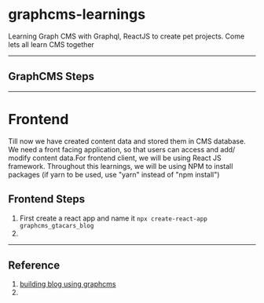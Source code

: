 # graphcms-learnings

Learning Graph CMS with Graphql, ReactJS to create pet projects. Come lets all learn CMS together

---

## GraphCMS Steps

---

# Frontend

Till now we have created content data and stored them in CMS database. We need a front facing application, so that users can access and add/ modify content data.For frontend client, we will be using React JS framework. Throughout this learnings, we will be using NPM to install packages (if yarn to be used, use "yarn" instead of "npm install")

## Frontend Steps

1. First create a react app and name it `npx create-react-app graphcms_gtacars_blog`
2.

---

## Reference

1. [building blog using graphcms](https://codesource.io/building-a-blogging-platform-using-react-graphql-and-graphcms/)
2.
